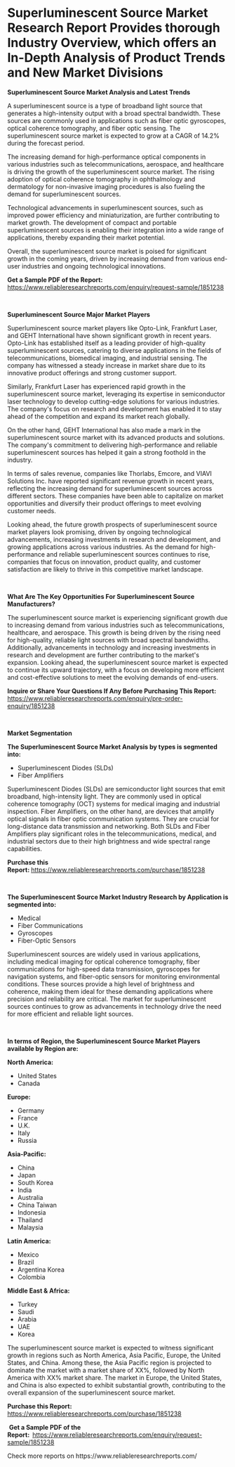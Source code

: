 <p><h1>Superluminescent Source Market Research Report Provides thorough Industry Overview, which offers an In-Depth Analysis of Product Trends and New Market Divisions</h1></p><p><strong>Superluminescent Source Market Analysis and Latest Trends</strong></p>
<p><p>A superluminescent source is a type of broadband light source that generates a high-intensity output with a broad spectral bandwidth. These sources are commonly used in applications such as fiber optic gyroscopes, optical coherence tomography, and fiber optic sensing. The superluminescent source market is expected to grow at a CAGR of 14.2% during the forecast period.</p><p>The increasing demand for high-performance optical components in various industries such as telecommunications, aerospace, and healthcare is driving the growth of the superluminescent source market. The rising adoption of optical coherence tomography in ophthalmology and dermatology for non-invasive imaging procedures is also fueling the demand for superluminescent sources.</p><p>Technological advancements in superluminescent sources, such as improved power efficiency and miniaturization, are further contributing to market growth. The development of compact and portable superluminescent sources is enabling their integration into a wide range of applications, thereby expanding their market potential.</p><p>Overall, the superluminescent source market is poised for significant growth in the coming years, driven by increasing demand from various end-user industries and ongoing technological innovations.</p></p>
<p><strong>Get a Sample PDF of the Report:&nbsp;</strong> <a href="https://www.reliableresearchreports.com/enquiry/request-sample/1851238">https://www.reliableresearchreports.com/enquiry/request-sample/1851238</a></p>
<p>&nbsp;</p>
<p><strong>Superluminescent Source Major Market Players</strong></p>
<p><p>Superluminescent source market players like Opto-Link, Frankfurt Laser, and GEHT International have shown significant growth in recent years. Opto-Link has established itself as a leading provider of high-quality superluminescent sources, catering to diverse applications in the fields of telecommunications, biomedical imaging, and industrial sensing. The company has witnessed a steady increase in market share due to its innovative product offerings and strong customer support.</p><p>Similarly, Frankfurt Laser has experienced rapid growth in the superluminescent source market, leveraging its expertise in semiconductor laser technology to develop cutting-edge solutions for various industries. The company's focus on research and development has enabled it to stay ahead of the competition and expand its market reach globally.</p><p>On the other hand, GEHT International has also made a mark in the superluminescent source market with its advanced products and solutions. The company's commitment to delivering high-performance and reliable superluminescent sources has helped it gain a strong foothold in the industry.</p><p>In terms of sales revenue, companies like Thorlabs, Emcore, and VIAVI Solutions Inc. have reported significant revenue growth in recent years, reflecting the increasing demand for superluminescent sources across different sectors. These companies have been able to capitalize on market opportunities and diversify their product offerings to meet evolving customer needs.</p><p>Looking ahead, the future growth prospects of superluminescent source market players look promising, driven by ongoing technological advancements, increasing investments in research and development, and growing applications across various industries. As the demand for high-performance and reliable superluminescent sources continues to rise, companies that focus on innovation, product quality, and customer satisfaction are likely to thrive in this competitive market landscape.</p></p>
<p>&nbsp;</p>
<p><strong>What Are The Key Opportunities For Superluminescent Source Manufacturers?</strong></p>
<p><p>The superluminescent source market is experiencing significant growth due to increasing demand from various industries such as telecommunications, healthcare, and aerospace. This growth is being driven by the rising need for high-quality, reliable light sources with broad spectral bandwidths. Additionally, advancements in technology and increasing investments in research and development are further contributing to the market's expansion. Looking ahead, the superluminescent source market is expected to continue its upward trajectory, with a focus on developing more efficient and cost-effective solutions to meet the evolving demands of end-users.</p></p>
<p><strong>Inquire or Share Your Questions If Any Before Purchasing This Report:</strong> <a href="https://www.reliableresearchreports.com/enquiry/pre-order-enquiry/1851238">https://www.reliableresearchreports.com/enquiry/pre-order-enquiry/1851238</a></p>
<p>&nbsp;</p>
<p><strong>Market Segmentation</strong></p>
<p><strong>The Superluminescent Source Market Analysis by types is segmented into:</strong></p>
<p><ul><li>Superluminescent Diodes (SLDs)</li><li>Fiber Amplifiers</li></ul></p>
<p><p>Superluminescent Diodes (SLDs) are semiconductor light sources that emit broadband, high-intensity light. They are commonly used in optical coherence tomography (OCT) systems for medical imaging and industrial inspection. Fiber Amplifiers, on the other hand, are devices that amplify optical signals in fiber optic communication systems. They are crucial for long-distance data transmission and networking. Both SLDs and Fiber Amplifiers play significant roles in the telecommunications, medical, and industrial sectors due to their high brightness and wide spectral range capabilities.</p></p>
<p><strong>Purchase this Report:&nbsp;</strong><a href="https://www.reliableresearchreports.com/purchase/1851238">https://www.reliableresearchreports.com/purchase/1851238</a></p>
<p>&nbsp;</p>
<p><strong>The Superluminescent Source Market Industry Research by Application is segmented into:</strong></p>
<p><ul><li>Medical</li><li>Fiber Communications</li><li>Gyroscopes</li><li>Fiber-Optic Sensors</li></ul></p>
<p><p>Superluminescent sources are widely used in various applications, including medical imaging for optical coherence tomography, fiber communications for high-speed data transmission, gyroscopes for navigation systems, and fiber-optic sensors for monitoring environmental conditions. These sources provide a high level of brightness and coherence, making them ideal for these demanding applications where precision and reliability are critical. The market for superluminescent sources continues to grow as advancements in technology drive the need for more efficient and reliable light sources.</p></p>
<p>&nbsp;</p>
<p><strong>In terms of Region, the Superluminescent Source Market Players available by Region are:</strong></p>
<p>
    <p> <strong> North America: </strong>
        <ul>
            <li>United States</li>
            <li>Canada</li>
        </ul>
        </p> 
    <p> <strong> Europe: </strong>
        <ul>
            <li>Germany</li>
            <li>France</li>
            <li>U.K.</li>
            <li>Italy</li>
            <li>Russia</li>
        </ul>
        </p> 
    <p> <strong> Asia-Pacific: </strong>
        <ul>
            <li>China</li>
            <li>Japan</li>
            <li>South Korea</li>
            <li>India</li>
            <li>Australia</li>
            <li>China Taiwan</li>
            <li>Indonesia</li>
            <li>Thailand</li>
            <li>Malaysia</li>
        </ul>
        </p> 
    <p> <strong> Latin America: </strong>
        <ul>
            <li>Mexico</li>
            <li>Brazil</li>
            <li>Argentina Korea</li>
            <li>Colombia</li>
        </ul>
        </p> 
    <p> <strong> Middle East & Africa: </strong>
        <ul>
            <li>Turkey</li>
            <li>Saudi</li>
            <li>Arabia</li>
            <li>UAE</li>
            <li>Korea</li>
        </ul>
    </p>
    </p>
<p><p>The superluminescent source market is expected to witness significant growth in regions such as North America, Asia Pacific, Europe, the United States, and China. Among these, the Asia Pacific region is projected to dominate the market with a market share of XX%, followed by North America with XX% market share. The market in Europe, the United States, and China is also expected to exhibit substantial growth, contributing to the overall expansion of the superluminescent source market.</p></p>
<p><strong>Purchase this Report: </strong><a href="https://www.reliableresearchreports.com/purchase/1851238">https://www.reliableresearchreports.com/purchase/1851238</a></p>
<p>&nbsp;<strong>Get a Sample PDF of the Report:&nbsp;&nbsp;</strong><a href="https://www.reliableresearchreports.com/enquiry/request-sample/1851238">https://www.reliableresearchreports.com/enquiry/request-sample/1851238</a></p>
<p><strong></strong></p>
<p>Check more reports on https://www.reliableresearchreports.com/</p>